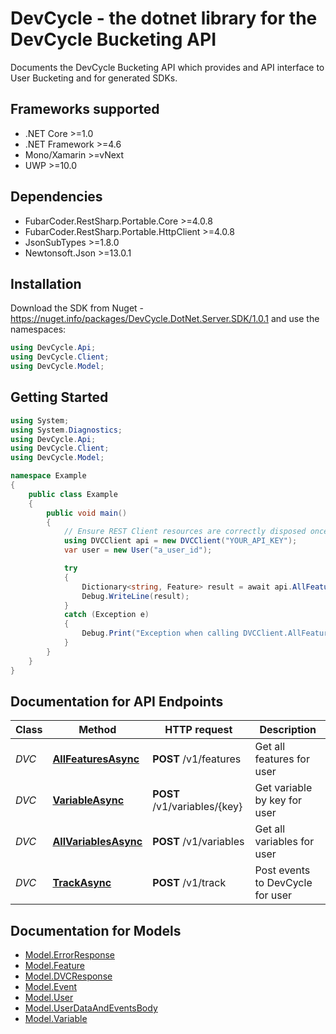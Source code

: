 # DevCycle - the dotnet library for the DevCycle Bucketing API

Documents the DevCycle Bucketing API which provides and API interface to User Bucketing and for generated SDKs.


<a name="frameworks-supported"></a>
## Frameworks supported
- .NET Core >=1.0
- .NET Framework >=4.6
- Mono/Xamarin >=vNext
- UWP >=10.0

<a name="dependencies"></a>
## Dependencies
- FubarCoder.RestSharp.Portable.Core >=4.0.8
- FubarCoder.RestSharp.Portable.HttpClient >=4.0.8
- JsonSubTypes >=1.8.0
- Newtonsoft.Json >=13.0.1

<a name="installation"></a>
## Installation
Download the SDK from Nuget - https://nuget.info/packages/DevCycle.DotNet.Server.SDK/1.0.1
and use the namespaces:
```csharp
using DevCycle.Api;
using DevCycle.Client;
using DevCycle.Model;
```
<a name="getting-started"></a>
## Getting Started

```csharp
using System;
using System.Diagnostics;
using DevCycle.Api;
using DevCycle.Client;
using DevCycle.Model;

namespace Example
{
    public class Example
    {
        public void main()
        {
            // Ensure REST Client resources are correctly disposed once no longer required
            using DVCClient api = new DVCClient("YOUR_API_KEY");
            var user = new User("a_user_id"); 

            try
            {
                Dictionary<string, Feature> result = await api.AllFeaturesAsync(user);
                Debug.WriteLine(result);
            }
            catch (Exception e)
            {
                Debug.Print("Exception when calling DVCClient.AllFeaturesAsync: " + e.Message );
            }
        }
    }
}
```

<a name="documentation-for-api-endpoints"></a>
## Documentation for API Endpoints

Class | Method | HTTP request | Description
------------ | ------------- | ------------- | -------------
*DVC* | [**AllFeaturesAsync**](docs/DVC.md#getfeatures) | **POST** /v1/features | Get all features for user
*DVC* | [**VariableAsync**](docs/DVC.md#getvariablebykey) | **POST** /v1/variables/{key} | Get variable by key for user
*DVC* | [**AllVariablesAsync**](docs/DVC.md#getvariables) | **POST** /v1/variables | Get all variables for user
*DVC* | [**TrackAsync**](docs/DVC.md#track) | **POST** /v1/track | Post events to DevCycle for user

<a name="documentation-for-models"></a>
## Documentation for Models

 - [Model.ErrorResponse](docs/ErrorResponse.md)
 - [Model.Feature](docs/Feature.md)
 - [Model.DVCResponse](docs/DVCResponse.md)
 - [Model.Event](docs/Event.md)
 - [Model.User](docs/User.md)
 - [Model.UserDataAndEventsBody](docs/UserAndEvents.md)
 - [Model.Variable](docs/Variable.md)